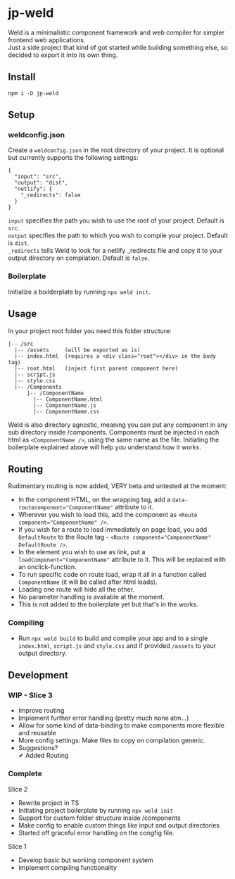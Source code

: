 # jp-weld

Weld is a minimalistic component framework and web compiler for simpler frontend web applications.  
Just a side project that kind of got started while building something else, so decided to export it into its own thing.

## Install

`npm i -D jp-weld`

## Setup

### weldconfig.json

Create a `weldconfig.json` in the root directory of your project. It is optional but currently supports the following settings:

```
{
  "input": "src",
  "output": "dist",
  "netlify": {
    "_redirects": false
  }
}

```

`input` specifies the path you wish to use the root of your project. Default is `src`.  
`output` specifies the path to which you wish to compile your project. Default is `dist`.  
`_redirects` tells Weld to look for a netlify \_redirects file and copy it to your output directory on compilation. Default is `false`.

### Boilerplate

Initialize a boilderplate by running `npx weld init`.

## Usage

In your project root folder you need this folder structure:

```
|-- /src
  |-- /assets     (will be exported as is)
  |-- index.html  (requires a <div class="root"></div> in the body tag)
  |-- root.html   (inject first parent component here)
  |-- script.js
  |-- style.css
  |-- /Components
      |-- /ComponentName
        |-- ComponentName.html
        |-- ComponentName.js
        |-- ComponentName.css
```

Weld is also directory agnostic, meaning you can put any component in any sub directory inside /components.
Components must be injected in each html as `<ComponentName />`, using the same name as the file.
Initiating the boilerplate explained above will help you understand how it works.

## Routing

Rudimentary routing is now added, VERY beta and untested at the moment:

- In the component HTML, on the wrapping tag, add a `data-routecomponent="ComponentName"` attribute to it.
- Wherever you wish to load this, add the component as `<Route component="ComponentName" />`.
- If you wish for a route to load immediately on page load, you add `DefaultRoute` to the Route tag - `<Route component="ComponentName" DefaultRoute />`.
- In the element you wish to use as link, put a `loadComponent="ComponentName"` attribute to it. This will be replaced with an onclick-function.
- To run specific code on route load, wrap it all in a function called `ComponentName` (it will be called after html loads).
- Loading one route will hide all the other.
- No parameter handling is available at the moment.
- This is not added to the boilerplate yet but that's in the works.

### Compiling

- Run `npx weld build` to build and compile your app and to a single `index.html`, `script.js` and `style.css` and if provided `/assets` to your output directory.

## Development

###

### WIP - Slice 3

- Improve routing
- Implement further error handling (pretty much none atm...)
- Allow for some kind of data-binding to make components more flexible and reusable
- More config settings: Make files to copy on compilation generic.
- Suggestions?  
  ✔ Added Routing

### Complete

Slice 2

- Rewrite project in TS
- Initiating project boilerplate by running `npx weld init`
- Support for custom folder structure inside /components
- Make config to enable custom things like input and output directories
- Started off graceful error handling on the congfig file.

Slice 1

- Develop basic but working component system
- Implement compiling functionality
